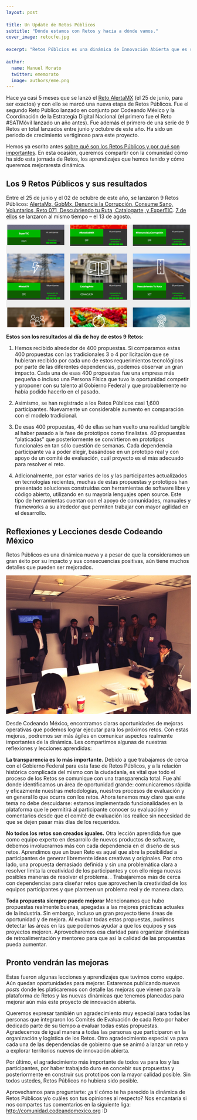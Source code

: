 ```yaml
---
layout: post

title: Un Update de Retos Públicos
subtitle: "Dónde estamos con Retos y hacia a dónde vamos."
cover_image: retocfe.jpg

excerpt: "Retos Públcios es una dinámica de Innovación Abierta que es sumamente importante para cambiar la manera en la que Gobierno compra software y tecnología, y así hacerla más abierta, accesible, eficiente y funcional."

author:
  name: Manuel Morato
  twitter: ememorato
  image: authors/eme.png
---
```


Hace ya casi 5 meses que se lanzó  el [Reto AlertaMX](http://retos.datos.gob.mx/organizaciones/3/retos/1-reto-alerta-mx) (el 25 de junio, para ser exactos) y con ello se marcó  una nueva etapa de Retos Públicos. Fue el segundo Reto Público lanzado en conjunto por Codeando México y la Coordinación de la Estrategia Digital Nacional (el primero fue el Reto #SATMóvil lanzado un año antes). Fue además el primero de una serie de 9 Retos en total lanzados entre junio y octubre de este año. Ha sido un periodo de crecimiento vertiginoso para este proyecto.

Hemos ya escrito antes [sobre qué  son los Retos Públicos y por qué  son importantes](http://blog.codeandomexico.org/2014/08/11/retos-de-gobierno-para-la-banda/). En esta ocasión, queremos compartir con la comunidad cómo ha sido esta jornada de Retos, los aprendizajes que hemos tenido y cómo queremos mejoraresta dinámica.

## Los 9 Retos Públicos y sus resultados
	
Entre el 25 de junio y el 02 de octubre de este año, se lanzaron 9 Retos Públicos: [AlertaMx, GobMx, Denuncia la Corrupción, Consume Sano, Voluntarios, Reto 071, Descubriendo tu Ruta, Catalogarte, y ExperTIC](http://retos.datos.gob.mx). [7 de ellos](http://blog.codeandomexico.org/2014/08/13/Listos-los-retos-de-gobierno-para-la-banda/) se lanzaron al mismo tiempo – el 13 de agosto. 

![](/images/retos2.png)

**Estos son los resultados al día de hoy de estos 9 Retos:**

1. Hemos recibido alrededor de 400 propuestas. Si comparamos estas 400 propuestas con las tradicionales 3 o 4 por licitación que se hubieran recibido por cada uno de estos requerimientos tecnológicos por parte de las diferentes dependencias, podemos observar un gran impacto. Cada una de esas 400 propuestas fue una empresa más pequeña o incluso una Persona Física que tuvo la oportunidad competir y proponer con su talento  al Gobierno Federal y que probablemente no había podido hacerlo en el pasado.

2. Asimismo, se han registrado a los Retos Públicos casi 1,600 participantes. Nuevamente un considerable aumento en comparación con el modelo tradicional.

3. De esas 400 propuestas, 40 de ellas se han vuelto una realidad tangible al haber pasado a la fase de prototipos como finalistas. 40 propuestas “platicadas” que posteriormente se convirtieron en prototipos funcionales en tan sólo cuestión de semanas. Cada dependencia participante va a poder elegir, basándose en un prototipo real y con apoyo de un comité de evaluación, cuál proyecto es el más adecuado para resolver el reto.

4. Adicionalmente, por estar varios de los y las participantes actualizados en tecnologías recientes, muchas de estas propuestas y prototipos han presentado soluciones construidas con herramientas de software libre y código abierto, utilizando en su mayoría lenguajes open source. Este tipo de herramientas cuentan con el apoyo de comunidades, manuales y frameworks a su alrededor que permiten trabajar con mayor agilidad en el desarrollo.

## Reflexiones y Lecciones desde Codeando México

Retos Públicos es una dinámica nueva y a pesar de que la consideramos un gran éxito por su impacto y sus consecuencias positivas, aún tiene muchos detalles que pueden ser mejorados.

![](/images/retos3.jpg)

Desde Codeando México, encontramos claras oportunidades de mejoras operativas que podemos lograr ejecutar para los próximos retos. Con estas mejoras, podremos ser más ágiles en comunicar  aspectos realmente importantes de la dinámica. Les compartimos algunas de nuestras reflexiones y lecciones aprendidas:

**La transparencia es lo más importante.** Debido a que trabajamos de cerca con el Gobierno Federal para esta fase de Retos Públicos, y a la relación histórica complicada del mismo con la ciudadanía, es vital que todo el proceso de los Retos se comunique con una transparencia total. Fue ahí donde identificamos un área de oportunidad grande: comunicaremos rápida y eficazmente nuestras metodologías, nuestros procesos de evaluación y en general lo que ocurra con los retos. Ahora tenemos muy claro que este tema no debe descuidarse: estamos implementado funcionalidades en la plataforma que le permitirá al participante conocer su evaluación y comentarios desde que el comité de evaluación los realice sin necesidad de que se dejen pasar más días de los requeridos.

**No todos los retos son creados iguales.** Otra lección aprendida fue que como equipo experto en desarrollo de nuevos productos de software, debemos involucrarnos más con cada dependencia en el diseño de sus retos. Aprendimos que un buen Reto es aquel que abre la posibilidad a participantes de generar libremente ideas creativas y originales. Por otro lado, una propuesta demasiado definida y sin una problemática clara a resolver  limita la creatividad de los participantes y con ello niega nuevas posibles maneras de resolver el problema. . Trabajaremos  más de cerca con dependencias para diseñar retos que aprovechen la creatividad de los equipos participantes y que planteen un problema real y de manera clara.

**Toda propuesta siempre puede mejorar** Mencionamos que hubo propuestas realmente buenas, apegadas a las mejores prácticas actuales de la industria. Sin embargo, incluso un gran proyecto tiene áreas de oportunidad y de mejora. Al evaluar todas estas propuestas, pudimos detectar las áreas en las que podemos ayudar a que los equipos y sus proyectos mejoren.  Aprovecharemos  esa claridad para organizar dinámicas de retroalimentación y mentoreo para que así la calidad de las propuestas pueda aumentar.

## Pronto vendrán las mejoras

Estas fueron algunas lecciones y aprendizajes que tuvimos como equipo. Aún quedan oportunidades para mejorar. Estaremos publicando nuevos _posts_ donde les platicaremos con detalle las mejoras que vienen para la plataforma de Retos y las nuevas dinámicas que tenemos planeadas para mejorar aún más este proyecto de innovación abierta.

Queremos expresar también un agradecimiento muy especial para todas las personas que integraron los Comités de Evaluación de cada Reto por haber dedicado parte de su tiempo a evaluar todas estas propuestas. Agradecemos de igual manera a todas las personas que participaron en la organización y logística de los Retos. Otro agradecimiento especial va para cada una de las dependencias de gobierno que se animó a lanzar un reto y a explorar territorios nuevos de innovación abierta. 

Por último, el agradecimiento más importante de todos va para los y las participantes, por haber trabajado duro en concebir sus propuestas y posteriormente en construir sus prototipos con la mayor calidad posible. Sin todos ustedes, Retos Públicos no hubiera sido posible.

Aprovechamos para preguntarte: ¿a tí cómo te ha parecido la dinámica de Retos Públicos y/o cuáles son tus opiniones al respecto? Nos encantaría si nos compartes tus comentarios en la siguiente liga: http://comunidad.codeandomexico.org :D